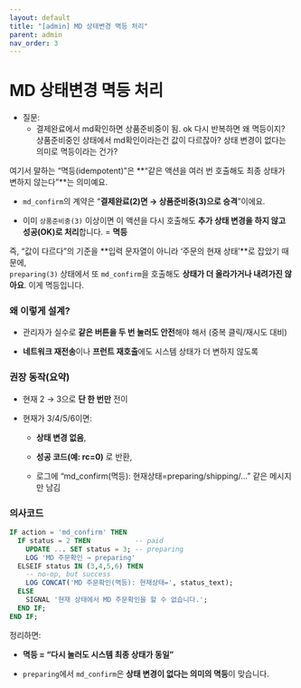 ```yaml
---
layout: default
title: "[admin] MD 상태변경 멱등 처리"
parent: admin
nav_order: 3
---
```



# MD 상태변경 멱등 처리

* 질문:
	* 결제완료에서 md확인하면 상품준비중이 됨. ok 다시 반복하면 왜 멱등이지? 상품준비중인 상태에서 md확인이라는건 값이 다르잖아? 상태 변경이 없다는 의미로 멱등이라는 건가?

여기서 말하는 “멱등(idempotent)”은 **“같은 액션을 여러 번 호출해도 최종 상태가 변하지 않는다”**는 의미예요.

- `md_confirm`의 계약은 “**결제완료(2)면 → 상품준비중(3)으로 승격**”이에요.
    
- 이미 `상품준비중(3)` 이상이면 이 액션을 다시 호출해도 **추가 상태 변경을 하지 않고 성공(OK)로 처리**합니다. = **멱등**
    

즉, “값이 다르다”의 기준을 **입력 문자열이 아니라 ‘주문의 현재 상태’**로 잡았기 때문에,  
`preparing(3)` 상태에서 또 `md_confirm`을 호출해도 **상태가 더 올라가거나 내려가진 않아요**. 이게 멱등입니다.

### 왜 이렇게 설계?

- 관리자가 실수로 **같은 버튼을 두 번 눌러도 안전**해야 해서 (중복 클릭/재시도 대비)
    
- **네트워크 재전송**이나 **프런트 재호출**에도 시스템 상태가 더 변하지 않도록
    

### 권장 동작(요약)

- 현재 2 → 3으로 **단 한 번만** 전이
    
- 현재가 3/4/5/6이면:
    
    - **상태 변경 없음**,
        
    - **성공 코드(예: rc=0)** 로 반환,
        
    - 로그에 “md_confirm(멱등): 현재상태=preparing/shipping/…” 같은 메시지만 남김
        

### 의사코드

```sql
IF action = 'md_confirm' THEN
  IF status = 2 THEN           -- paid
    UPDATE ... SET status = 3; -- preparing
    LOG 'MD 주문확인 → preparing'
  ELSEIF status IN (3,4,5,6) THEN
    -- no-op, but success
    LOG CONCAT('MD 주문확인(멱등): 현재상태=', status_text);
  ELSE
    SIGNAL '현재 상태에서 MD 주문확인을 할 수 없습니다.';
  END IF;
END IF;

```


정리하면:

- **멱등 = “다시 눌러도 시스템 최종 상태가 동일”**
    
- `preparing`에서 `md_confirm`은 **상태 변경이 없다는 의미의 멱등**이 맞습니다.